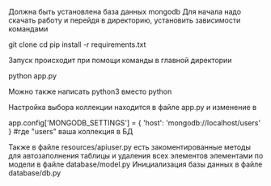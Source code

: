 Должна быть установлена база данных mongodb
Для начала надо скачать работу и перейдя в директорию, установить зависимости командами

git clone 
cd 
pip install -r requirements.txt

Запуск происходит при помощи команды в главной директории

python app.py

Можно также написать python3 вместо python

Настройка выбора коллекции находится в файле app.py и изменение в 

app.config['MONGODB_SETTINGS'] = {
    'host': 'mongodb://localhost/users'
} #где "users" ваша коллекция в БД

Также в файле resources/apiuser.py есть закоментированные методы для автозаполнения таблицы и удаления всех элементов элементами по модели в файле database/model.py
Инициализация базы данных в файле database/db.py